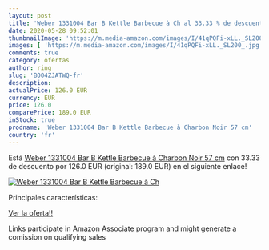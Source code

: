 ```yaml
---
layout: post
title: 'Weber 1331004 Bar B Kettle Barbecue à Ch al 33.33 % de descuento'
date: 2020-05-28 09:52:01
thumbnailImage: 'https://m.media-amazon.com/images/I/41qPQFi-xLL._SL200_.jpg'
images: [ 'https://m.media-amazon.com/images/I/41qPQFi-xLL._SL200_.jpg' ]
comments: true
category: ofertas
author: ring
slug: 'B004ZJATWQ-fr'
description:
actualPrice: 126.0 EUR
currency: EUR
price: 126.0
comparePrice: 189.0 EUR
inStock: true
prodname: 'Weber 1331004 Bar B Kettle Barbecue à Charbon Noir 57 cm'
country: 'fr'
---
```


Está [Weber 1331004 Bar B Kettle Barbecue à Charbon Noir 57 cm](https://www.amazon.fr/dp/B004ZJATWQ/?tag=tolees0d-21) con 33.33 de descuento por 126.0 EUR (original: 189.0 EUR) en el siguiente enlace!

[![Weber 1331004 Bar B Kettle Barbecue à Ch](https://m.media-amazon.com/images/I/41qPQFi-xLL._SL200_.jpg)](https://www.amazon.fr/dp/B004ZJATWQ/?tag=tolees0d-21)

Principales características:


[Ver la oferta!!](https://www.amazon.fr/dp/B004ZJATWQ/?tag=tolees0d-21)

Links participate in Amazon Associate program and might generate a comission on qualifying sales


